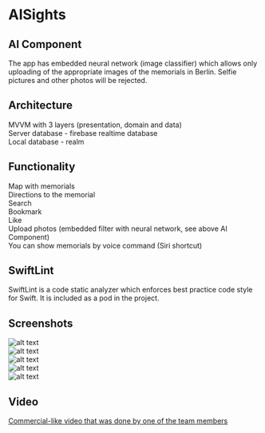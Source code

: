 # AISights

## AI Component
The app has embedded neural network (image classifier) which allows only uploading of the appropriate images of the memorials in Berlin. Selfie pictures and other photos will be rejected.

## Architecture
MVVM with 3 layers (presentation, domain and data) <br>
Server database - firebase realtime database <br>
Local database - realm

## Functionality
Map with memorials <br>
Directions to the memorial <br>
Search <br>
Bookmark <br>
Like <br>
Upload photos (embedded filter with neural network, see above AI Component) <br>
You can show memorials by voice command (Siri shortcut)

## SwiftLint
SwiftLint is a code static analyzer which enforces best practice code style for Swift. It is included as a pod in the project.

## Screenshots
![alt text](Map.png) <br>
![alt text](Search.png) <br>
![alt text](Detail.png) <br>
![alt text](Detail2.png) <br>
![alt text](Search.png) <br>

## Video
[Commercial-like video that was done by one of the team members](https://drive.google.com/file/d/18roVulxg_mbYrNvtO9K6zZxyW0IA0VNp/view?usp=drivesdk)
